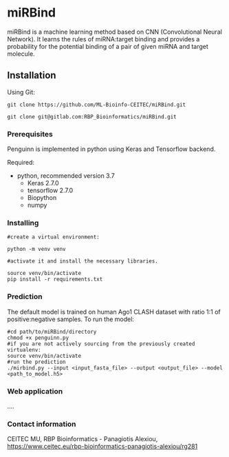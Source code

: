 # miRBind

miRBind is a machine learning method based on CNN (Convolutional Neural Network). It learns the rules of miRNA:target binding and provides a probability for the potential binding of a pair of given miRNA and target molecule.

## Installation

Using Git:
```
git clone https://github.com/ML-Bioinfo-CEITEC/miRBind.git
```
```
git clone git@gitlab.com:RBP_Bioinformatics/miRBind.git
```

### Prerequisites

Penguinn is implemented in python using Keras and Tensorflow backend.

Required:

* python, recommended version 3.7
    * Keras 2.7.0
    * tensorflow 2.7.0
    * Biopython
    * numpy
    
    
### Installing

```
#create a virtual environment:

python -m venv venv

#activate it and install the necessary libraries.

source venv/bin/activate
pip install -r requirements.txt
```

### Prediction

The default model is trained on human Ago1 CLASH dataset with ratio 1:1 of positive:negative samples.
To run the model:

```
#cd path/to/miRBind/directory
chmod +x penguinn.py
#if you are not actively sourcing from the previously created virtualenv:
source venv/bin/activate
#run the prediction
./mirbind.py --input <input_fasta_file> --output <output_file> --model <path_to_model.h5>
```

### Web application

....

### Contact information

CEITEC MU, RBP Bioinformatics - Panagiotis Alexiou, https://www.ceitec.eu/rbp-bioinformatics-panagiotis-alexiou/rg281
